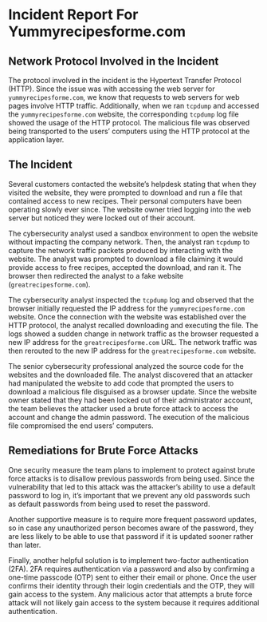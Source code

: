 # Incident Report For Yummyrecipesforme.com

## Network Protocol Involved in the Incident

The protocol involved in the incident is the Hypertext Transfer Protocol (HTTP). Since the issue was with accessing the web server for `yummyrecipesforme.com`, we know that requests to web servers for web pages involve HTTP traffic. Additionally, when we ran `tcpdump` and accessed the `yummyrecipesforme.com` website, the corresponding `tcpdump` log file showed the usage of the HTTP protocol. The malicious file was observed being transported to the users’ computers using the HTTP protocol at the application layer.

## The Incident

Several customers contacted the website’s helpdesk stating that when they visited the website, they were prompted to download and run a file that contained access to new recipes. Their personal computers have been operating slowly ever since. The website owner tried logging into the web server but noticed they were locked out of their account.

The cybersecurity analyst used a sandbox environment to open the website without impacting the company network. Then, the analyst ran `tcpdump` to capture the network traffic packets produced by interacting with the website. The analyst was prompted to download a file claiming it would provide access to free recipes, accepted the download, and ran it. The browser then redirected the analyst to a fake website (`greatrecipesforme.com`).

The cybersecurity analyst inspected the `tcpdump` log and observed that the browser initially requested the IP address for the `yummyrecipesforme.com` website. Once the connection with the website was established over the HTTP protocol, the analyst recalled downloading and executing the file. The logs showed a sudden change in network traffic as the browser requested a new IP address for the `greatrecipesforme.com` URL. The network traffic was then rerouted to the new IP address for the `greatrecipesforme.com` website.

The senior cybersecurity professional analyzed the source code for the websites and the downloaded file. The analyst discovered that an attacker had manipulated the website to add code that prompted the users to download a malicious file disguised as a browser update. Since the website owner stated that they had been locked out of their administrator account, the team believes the attacker used a brute force attack to access the account and change the admin password. The execution of the malicious file compromised the end users’ computers.

## Remediations for Brute Force Attacks

One security measure the team plans to implement to protect against brute force attacks is to disallow previous passwords from being used. Since the vulnerability that led to this attack was the attacker’s ability to use a default password to log in, it’s important that we prevent any old passwords such as default passwords from being used to reset the password. 

Another supportive measure is to require more frequent password updates, so in case any unauthorized person becomes aware of the password, they are less likely to be able to use that password if it is updated sooner rather than later. 

Finally, another helpful solution is to implement two-factor authentication (2FA). 2FA requires authentication via a password and also by confirming a one-time passcode (OTP) sent to either their email or phone. Once the user confirms their identity through their login credentials and the OTP, they will gain access to the system. Any malicious actor that attempts a brute force attack will not likely gain access to the system because it requires additional authentication.
